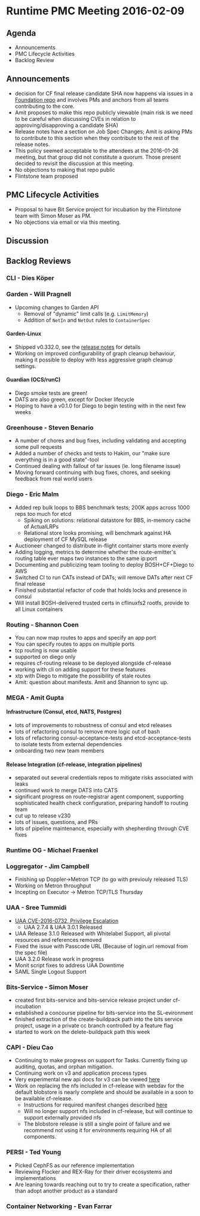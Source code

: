 # Runtime PMC Meeting 2016-02-09

## Agenda
* Announcements
* PMC Lifecycle Activities
* Backlog Review

## Announcements
- decision for CF final release candidate SHA now happens via issues in a [Foundation repo](https://github.com/cloudfoundry/cf-final-release-election) and involves PMs and anchors from all teams contributing to the core.
- Amit proposes to make this repo publicly viewable (main risk is we need to be careful when discussing CVEs in relation to approving/disapproving a candidate SHA)
- Release notes have a section on Job Spec Changes; Amit is asking PMs to contribute to this section when they contribute to the rest of the release notes.
- This policy seemed acceptable to the attendees at the 2016-01-26 meeting, but that group did not constitute a quorum. Those present decided to revisit the discussion at this meeting.
- No objections to making that repo public
- Flintstone team proposed 

## PMC Lifecycle Activities
- Proposal to have Bit Service project for incubation by the Flintstone team with Simon Moser as PM.
- No objections via email or via this meeting.

## Discussion

## Backlog Reviews

### CLI - Dies Köper

### Garden - Will Pragnell

- Upcoming changes to Garden API
  - Removal of "dynamic" limit calls (e.g. `LimitMemory`)
  - Addition of `NetIn` and `NetOut` rules to `ContainerSpec`

#### Garden-Linux

- Shipped v0.332.0, see the [release notes](https://github.com/cloudfoundry-incubator/garden-linux-release/releases/tag/v0.332.0) for details
- Working on improved configurability of graph cleanup behaviour, making it possible to deploy with less aggressive graph cleanup settings.

#### Guardian (OCS/runC)

- Diego smoke tests are green!
- DATS are also green, except for Docker lifecycle
- Hoping to have a v0.1.0 for Diego to begin testing with in the next few weeks

### Greenhouse - Steven Benario

- A number of chores and bug fixes, including validating and accepting some pull requests
- Added a number of checks and tests to Hakim, our "make sure everything is in a good state"-tool
- Continued dealing with fallout of tar issues (ie. long filename issue)
- Moving forward continuing with bug fixes, chores, and seeking feedback from real world users

### Diego - Eric Malm

- Added rep bulk loops to BBS benchmark tests; 200K apps across 1000 reps too much for etcd 
	- Spiking on solutions: relational datastore for BBS, in-memory cache of ActualLRPs
	- Relational store looks promising, will benchmark against HA deployment of CF MySQL release
- Auctioneer changed to distribute in-flight container starts more evenly
- Adding logging, metrics to determine whether the route-emitter's routing table ever maps two instances to the same ip:port
- Documenting and publicizing team tooling to deploy BOSH+CF+Diego to AWS
- Switched CI to run CATs instead of DATs; will remove DATs after next CF final release
- Finished substantial refactor of code that holds locks and presence in consul
- Will install BOSH-delivered trusted certs in cflinuxfs2 rootfs, provide to all Linux containers

### Routing - Shannon Coen
- You can now map routes to apps and specify an app port
- You can specify routes to apps on multiple ports
- tcp routing is now usable
- supported on diego only
- requires cf-routing release to be deployed alongside cf-release
- working with cli on adding support for these features
- xtp with Diego to mitigate the possibility of stale routes
- Amit: question about manifests. Amit and Shannon to sync up.

### MEGA - Amit Gupta

#### Infrastructure (Consul, etcd, NATS, Postgres)
* lots of improvements to robustness of consul and etcd releases
* lots of refactoring consul to remove more logic out of bash
* lots of refactoring consul-acceptance-tests and etcd-acceptance-tests to isolate tests from external dependencies
* onboarding two new team members

#### Release Integration (cf-release, integration pipelines)
* separated out several credentials repos to mitigate risks associated with leaks
* continued work to merge DATS into CATS
* significant progress on route-registrar agent component, supporting sophisticated health check configuration, preparing handoff to routing team
* cut up to release v230
* lots of issues, questions, and PRs
* lots of pipeline maintenance, especially with shepherding through CVE fixes

### Runtime OG - Michael Fraenkel

### Loggregator - Jim Campbell

* Finishing up Doppler->Metron TCP (to go with previouly released TLS)
* Working on Metron throughput 
* Incepting on Executor -> Metron TCP/TLS Thursday

### UAA - Sree Tummidi
- [UAA CVE-2016-0732, Privilege Escalation](http://pivotal.io/security/cve-2016-0732)
  - UAA 2.7.4 & UAA 3.0.1 Released
-  UAA Release 3.1.0 Released with Whitelabel Support, all pivotal resources and references removed
  - Fixed the issue with Passcode URL (Because of login.url removal from the spec file)
-  UAA 3.2.0 Release work in progress
  - Monit script fixes to address UAA Downtime
  - SAML Single Logout Support

### Bits-Service - Simon Moser
- created first bits-service and bits-service release project under cf-incubation
- established a concourse pipeline for bits-service into the SL-evironment 
- finished extraction of the create-buildpack path into the bits service project, usage in a private cc branch controlled by a feature flag 
- started to work on the delete-buildpack path this week 

### CAPI - Dieu Cao
- Continuing to make progress on support for Tasks.  Currently fixing up auditing, quotas, and orphan mitigation.
- Continuing work on v3 and application process types
- Very experimental new api docs for v3 can be viewed [here](http://v3-apidocs.cloudfoundry.org)
- Work on replacing the nfs included in cf-release with webdav for the default blobstore is nearly complete and should be available in a soon to be available cf-release.
  - Instructions for required manifest changes described [here](https://docs.google.com/document/d/1PDswakRCBdnQEbJYZa01Fo8vo3DC6h3rtP3sckcp5Eo/edit?usp=sharing)
  - Will no longer support nfs included in cf-release, but will continue to support externally provided nfs
  - The blobstore release is still a single point of failure and we recommend not using it for environments requiring HA of all components.

### PERSI - Ted Young
- Picked CephFS as our reference implementation
- Reviewing Flocker and REX-Ray for their driver ecosystems and implementations
- Are leaning towards reaching out to try to create a specification, rather than adopt another product as a standard

### Container Networking - Evan Farrar
